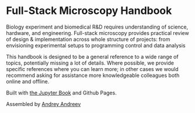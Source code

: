 # Full-Stack Microscopy Handbook

Biology experiment and biomedical R&D requires understanding of science, hardware, and engineering.
Full-stack microscopy provides practical review of design & implementation across whole structure of projects: from envisioning experimental setups to programming control and data analysis

This handbook is designed to be a general reference to a wide range of topics, potentially missing a lot of details. Where possible, we provide specific references where you can learn more; in other cases we would recommend asking for assistance more knowledgeable colleagues both online and offline.

Built with [the Jupyter Book](https://jupyterbook.org) and Github Pages.

Assembled by [Andrey Andreev](https://aandreev.net)

```{tableofcontents}
```
